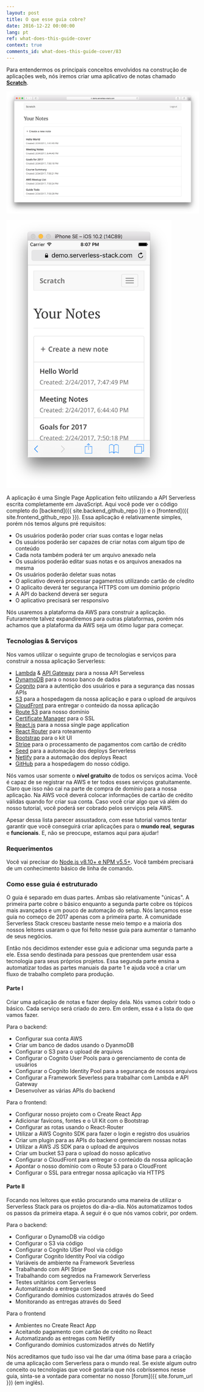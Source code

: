 ```yaml
---
layout: post
title: O que esse guia cobre?
date: 2016-12-22 00:00:00
lang: pt
ref: what-does-this-guide-cover
context: true
comments_id: what-does-this-guide-cover/83
---
```


Para entendermos os principais conceitos envolvidos na construção de aplicações web, nós iremos criar uma aplicativo de notas chamado [**Scratch**](https://demo2.serverless-stack.com).

![Completed app desktop screenshot](/assets/completed-app-desktop.png)

<img alt="Versão de celular do aplicativo" src="/assets/completed-app-mobile.png" width="432" />

A aplicação é uma Single Page Application feito utilizando a API Serverless escrita completamente em JavaScript. Aqui você pode ver o código completo do [backend]({{ site.backend_github_repo }}) e o [frontend]({{ site.frontend_github_repo }}). Essa aplicação é relativamente simples, porém nós temos alguns pré requisitos:

- Os usuários poderão poder criar suas contas e logar nelas
- Os usuários poderão ser capazes de criar notas com algum tipo de conteúdo
- Cada nota também poderá ter um arquivo anexado nela
- Os usuários poderão editar suas notas e os arquivos anexados na mesma
- Os usuários poderão deletar suas notas
- O aplicativo deverá processar pagamentos utilizando cartão de cŕedito
- O aplicaito deverá ter segurança HTTPS com um domínio próprio
- A API do backend deverá ser segura
- O aplicativo precisará ser responsivo

Nós usaremos a plataforma da AWS para construir a aplicação. Futuramente talvez expandiremos para outras plataformas, porém nós achamos que a plataforma da AWS seja um ótimo lugar para começar.

### Tecnologias & Serviços

Nos vamos utilizar o seguinte grupo de tecnologias e serviços para construir a nossa aplicação Serverless:

- [Lambda][Lambda] & [API Gateway][APIG] para a nossa API Serveless
- [DynamoDB][DynamoDB] para o nosso banco de dados
- [Cognito][Cognito] para a autentição dos usuários e para a segurança das nossas APIs
- [S3][S3] para a hospedagem da nossa aplicação e para o upload de arquivos
- [CloudFront][CF] para entregar o conteúdo da nossa aplicação
- [Route 53][R53] para nosso domínio
- [Certificate Manager][CM] para o SSL
- [React.js][React] para a nossa single page application
- [React Router][RR] para roteamento
- [Bootstrap][Bootstrap] para o kit UI
- [Stripe][Stripe] para o processamento de pagamentos com cartão de crédito
- [Seed][Seed] para a automação dos deploys Serverless
- [Netlify][Netlify] para a automação dos deploys React
- [GitHub][GitHub] para a hospedagem do nosso código.

Nós vamos usar somente o **nível gratuito** de todos os serviços acima. Você é capaz de se registrar na AWS e ter todos esses serviços gratuitamente. Claro que isso não cai na parte de compra de domínio para a nossa aplicação. Na AWS você deverá colocar informações de cartão de crédito válidas quando for criar sua conta. Caso você criar algo que vá além do nosso tutorial, você poderá ser cobrado pelos serviços pela AWS.

Apesar dessa lista parecer assustadora, com esse tutorial vamos tentar garantir que você conseguirá criar aplicações para o **mundo real**, **seguras** e **funcionais**. E, não se preocupe, estamos aqui para ajudar!

### Requerimentos

Você vai precisar do [Node.js v8.10+ e NPM v5.5+](https://nodejs.org/en/). Você também precisará de um conhecimento básico de linha de comando.

### Como esse guia é estruturado

O guia é separado em duas partes. Ambas são relativamente "únicas". A primeira parte cobre o básico enquanto a segunda parte cobre os tópicos mais avançados e um pouco de automação do setup. Nós lançamos esse guia no começo de 2017 apenas com a primeira parte. A comunidade Serverless Stack cresceu bastante nesse meio tempo e a maioria dos nossos leitores usaram o que foi feito nesse guia para aumentar o tamanho de seus negócios.

Então nós decidimos extender esse guia e adicionar uma segunda parte a ele. Essa sendo destinada para pessoas que prentendem usar essa tecnologia para seus próprios projetos. Essa segunda parte ensina a automatizar todas as partes manuais da parte 1 e ajuda você a criar um fluxo de trabalho completo para produção.

#### Parte I

Criar uma aplicação de notas e fazer deploy dela. Nós vamos cobrir todo o básico. Cada serviço será criado do zero. Em ordem, essa é a lista do que vamos fazer.

Para o backend:

- Configurar sua conta AWS
- Criar um banco de dados usando o DyanmoDB
- Configurar o S3 para o upload de arquivos
- Configurar o Cognito User Pools para o gerenciamento de conta de usuários
- Configurar o Cognito Identity Pool para a segurança de nossos arquivos
- Configurar a Framework Severless para trabalhar com Lambda e API Gateway
- Desenvolver as várias APIs do backend

Para o frontend:

- Configurar nosso projeto com o Create React App
- Adicionar favicons, fontes e o UI Kit com o Bootstrap
- Configurar as rotas usando o React-Router
- Utilizar a AWS Cognito SDK para fazer o login e registro dos usuários
- Criar um plugin para as APIs do backend gerenciarem nossas notas
- Utilizar a AWS JS SDK para o upload de arquivos
- Criar um bucket S3 para o upload do nosso aplicativo
- Configurar o CloudFront para entregar o conteúdo da nossa aplicação
- Apontar o nosso domínio com o Route 53 para o CloudFront
- Configurar o SSL para entregar nossa aplicação via HTTPS

#### Parte II

Focando nos leitores que estão procurando uma maneira de utilizar o Serverless Stack para os projetos do dia-a-dia. Nós automatizamos todos os passos da primeira etapa. A seguir é o que nós vamos cobrir, por ordem.

Para o backend:

- Configurar o DynamoDB via código
- Configurar o S3 via código
- Configurar o Cognito USer Pool via código
- Configurar Cognito Identity Pool via código
- Variáveis de ambiente na Framework Severless
- Trabalhando com API Stripe
- Trabalhando com segredos na Framework Serverless
- Testes unitários com Serverless
- Automatizando a entrega com Seed
- Configurando domínios customizados através do Seed
- Monitorando as entregas através do Seed

Para o frontend

- Ambientes no Create React App
- Aceitando pagamento com cartão de crédito no React
- Automatizando as entregas com Netlify
- Configurando domínios customizados atrvés do Netlify

Nós acreditamos que tudo isso vai lhe dar uma ótima base para a criação de uma aplicação com Serverless para o mundo real. Se existe algum outro conceito ou tecnologias que você gostaria que nós cobríssemos nesse guia, sinta-se a vontade para comentar no nosso [forum]({{ site.forum_url }}) (em inglês).

[Cognito]: https://aws.amazon.com/cognito/
[CM]: https://aws.amazon.com/certificate-manager
[R53]: https://aws.amazon.com/route53/
[CF]: https://aws.amazon.com/cloudfront/
[S3]: https://aws.amazon.com/s3/
[Bootstrap]: http://getbootstrap.com
[RR]: https://github.com/ReactTraining/react-router
[React]: https://facebook.github.io/react/
[DynamoDB]: https://aws.amazon.com/dynamodb/
[APIG]: https://aws.amazon.com/api-gateway/
[Lambda]: https://aws.amazon.com/lambda/
[Stripe]: https://stripe.com
[Seed]: https://seed.run
[Netlify]: https://netlify.com
[GitHub]: https://github.com
